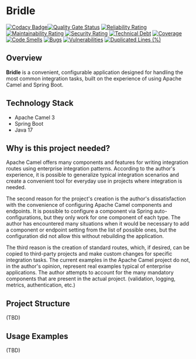 # Bridle

[![Codacy Badge](https://app.codacy.com/project/badge/Grade/1dff818ad7d24c1ab49e16c78fc7f648)](https://app.codacy.com/gh/antonovdmitriy/bridle/dashboard?utm_source=gh&utm_medium=referral&utm_content=&utm_campaign=Badge_grade)[![Quality Gate Status](https://sonarcloud.io/api/project_badges/measure?project=AntonovDmitriy_bridle&metric=alert_status)](https://sonarcloud.io/summary/new_code?id=AntonovDmitriy_bridle)
[![Reliability Rating](https://sonarcloud.io/api/project_badges/measure?project=AntonovDmitriy_bridle&metric=reliability_rating)](https://sonarcloud.io/summary/new_code?id=AntonovDmitriy_bridle)
[![Maintainability Rating](https://sonarcloud.io/api/project_badges/measure?project=AntonovDmitriy_bridle&metric=sqale_rating)](https://sonarcloud.io/summary/new_code?id=AntonovDmitriy_bridle)
[![Security Rating](https://sonarcloud.io/api/project_badges/measure?project=AntonovDmitriy_bridle&metric=security_rating)](https://sonarcloud.io/summary/new_code?id=AntonovDmitriy_bridle)
[![Technical Debt](https://sonarcloud.io/api/project_badges/measure?project=AntonovDmitriy_bridle&metric=sqale_index)](https://sonarcloud.io/summary/new_code?id=AntonovDmitriy_bridle)
[![Coverage](https://sonarcloud.io/api/project_badges/measure?project=AntonovDmitriy_bridle&metric=coverage)](https://sonarcloud.io/summary/new_code?id=AntonovDmitriy_bridle)
[![Code Smells](https://sonarcloud.io/api/project_badges/measure?project=AntonovDmitriy_bridle&metric=code_smells)](https://sonarcloud.io/summary/new_code?id=AntonovDmitriy_bridle)
[![Bugs](https://sonarcloud.io/api/project_badges/measure?project=AntonovDmitriy_bridle&metric=bugs)](https://sonarcloud.io/summary/new_code?id=AntonovDmitriy_bridle)
[![Vulnerabilities](https://sonarcloud.io/api/project_badges/measure?project=AntonovDmitriy_bridle&metric=vulnerabilities)](https://sonarcloud.io/summary/new_code?id=AntonovDmitriy_bridle)
[![Duplicated Lines (%)](https://sonarcloud.io/api/project_badges/measure?project=AntonovDmitriy_bridle&metric=duplicated_lines_density)](https://sonarcloud.io/summary/new_code?id=AntonovDmitriy_bridle)

## Overview
**Bridle** is a convenient, configurable application designed for handling the most common integration tasks, built on the experience of using Apache Camel and Spring Boot.

## Technology Stack
- Apache Camel 3
- Spring Boot
- Java 17

## Why is this project needed?
Apache Camel offers many components and features for writing integration routes using enterprise integration patterns. According to the author's experience, it is possible to generalize typical integration scenarios and create a convenient tool for everyday use in projects where integration is needed.

The second reason for the project's creation is the author's dissatisfaction with the convenience of configuring Apache Camel components and endpoints. It is possible to configure a component via Spring auto-configurations, but they only work for one component of each type. The author has encountered many situations when it would be necessary to add a component or endpoint setting from the list of possible ones, but the configuration did not allow this without rebuilding the application.

The third reason is the creation of standard routes, which, if desired, can be copied to third-party projects and make custom changes for specific integration tasks. The current examples in the Apache Camel project do not, in the author's opinion, represent real examples typical of enterprise applications. The author attempts to account for the many mandatory components that are present in the actual project. (validation, logging, metrics, authentication, etc.)

## Project Structure
(TBD)

## Usage Examples
(TBD)

